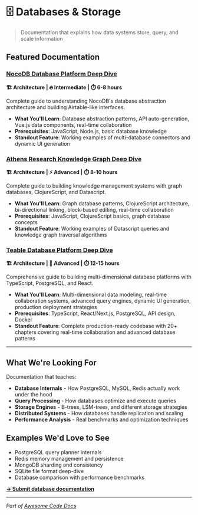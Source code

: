 # 🗄️ Databases & Storage

> Documentation that explains how data systems store, query, and scale information

## Featured Documentation

### [NocoDB Database Platform Deep Dive](../tutorials/nocodb-database-platform/)
**🏗️ Architecture | 🔥 Intermediate | ⏱️ 6-8 hours**

Complete guide to understanding NocoDB's database abstraction architecture and building Airtable-like interfaces.

- **What You'll Learn**: Database abstraction patterns, API auto-generation, Vue.js data components, real-time collaboration
- **Prerequisites**: JavaScript, Node.js, basic database knowledge  
- **Standout Feature**: Working examples of multi-database connectors and dynamic UI generation

### [Athens Research Knowledge Graph Deep Dive](../tutorials/athens-research-knowledge-graph/)
**🏗️ Architecture | ⚡ Advanced | ⏱️ 8-10 hours**

Complete guide to building knowledge management systems with graph databases, ClojureScript, and Datascript.

- **What You'll Learn**: Graph database patterns, ClojureScript architecture, bi-directional linking, block-based editing, real-time collaboration
- **Prerequisites**: JavaScript, ClojureScript basics, graph database concepts
- **Standout Feature**: Working examples of Datascript queries and knowledge graph traversal algorithms

### [Teable Database Platform Deep Dive](../tutorials/teable-database-platform/)
**🏗️ Architecture | 🚀 Advanced | ⏱️ 12-15 hours**

Comprehensive guide to building multi-dimensional database platforms with TypeScript, PostgreSQL, and React.

- **What You'll Learn**: Multi-dimensional data modeling, real-time collaboration systems, advanced query engines, dynamic UI generation, production deployment strategies
- **Prerequisites**: TypeScript, React/Next.js, PostgreSQL, API design, Docker
- **Standout Feature**: Complete production-ready codebase with 20+ chapters covering real-time collaboration and advanced database patterns

---

## What We're Looking For

Documentation that teaches:
- **Database Internals** - How PostgreSQL, MySQL, Redis actually work under the hood  
- **Query Processing** - How databases optimize and execute queries
- **Storage Engines** - B-trees, LSM-trees, and different storage strategies
- **Distributed Systems** - How databases handle replication and scaling
- **Performance Analysis** - Real benchmarks and optimization techniques

## Examples We'd Love to See

- PostgreSQL query planner internals
- Redis memory management and persistence
- MongoDB sharding and consistency  
- SQLite file format deep-dive
- Database comparison with performance benchmarks

**[→ Submit database documentation](https://github.com/johnxie/awesome-code-docs/issues/new?template=new-entry.md)**

---

*Part of [Awesome Code Docs](../README.md)*